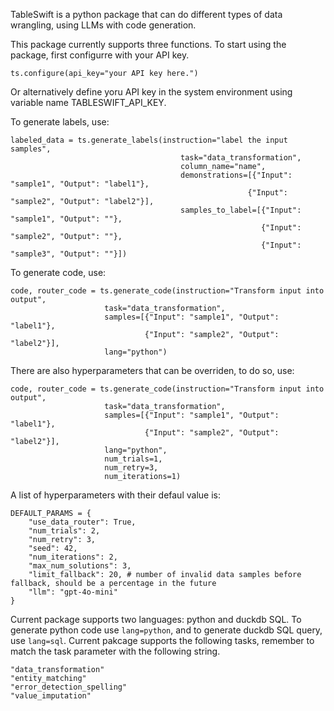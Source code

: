 TableSwift is a python package that can do different types of data wrangling, using LLMs with code generation.

This package currently supports three functions. 
To start using the package, first configurre with your API key. 
```
ts.configure(api_key="your API key here.")
```
Or alternatively define yoru API key in the system environment using variable name TABLESWIFT_API_KEY.



To generate labels, use:
```
labeled_data = ts.generate_labels(instruction="label the input samples", 
                                      task="data_transformation",
                                      column_name="name",
                                      demonstrations=[{"Input": "sample1", "Output": "label1"},
                                                     {"Input": "sample2", "Output": "label2"}],
                                      samples_to_label=[{"Input": "sample1", "Output": ""},
                                                        {"Input": "sample2", "Output": ""},
                                                        {"Input": "sample3", "Output": ""}])
```

To generate code, use:
```
code, router_code = ts.generate_code(instruction="Transform input into output",
                     task="data_transformation",
                     samples=[{"Input": "sample1", "Output": "label1"},
                              {"Input": "sample2", "Output": "label2"}],
                     lang="python")
```

There are also hyperparameters that can be overriden, to do so, use:
```
code, router_code = ts.generate_code(instruction="Transform input into output",
                     task="data_transformation",
                     samples=[{"Input": "sample1", "Output": "label1"},
                              {"Input": "sample2", "Output": "label2"}],
                     lang="python",
                     num_trials=1,
                     num_retry=3,
                     num_iterations=1)
```

A list of hyperparameters with their defaul value is:
```
DEFAULT_PARAMS = {
    "use_data_router": True,
    "num_trials": 2,
    "num_retry": 3,
    "seed": 42,
    "num_iterations": 2,
    "max_num_solutions": 3,
    "limit_fallback": 20, # number of invalid data samples before fallback, should be a percentage in the future
    "llm": "gpt-4o-mini" 
}
```

Current package supports two languages: python and duckdb SQL. To generate python code use `lang=python`, and to generate duckdb SQL query, use `lang=sql`.
Current pakcage supports the following tasks, remember to match the task parameter with the following string.
```
"data_transformation"
"entity_matching"
"error_detection_spelling"
"value_imputation"
```

